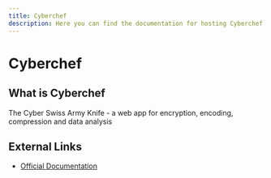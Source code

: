 ```yaml
---
title: Cyberchef
description: Here you can find the documentation for hosting Cyberchef with Coolify.
---
```


# Cyberchef

## What is Cyberchef

The Cyber Swiss Army Knife - a web app for encryption, encoding, compression and data analysis

## External Links

- [Official Documentation](https://github.com/gchq/CyberChef?utm_source=coolify.io)
